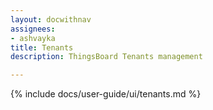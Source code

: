 ```yaml
---
layout: docwithnav
assignees:
- ashvayka
title: Tenants
description: ThingsBoard Tenants management

---
```


{% include docs/user-guide/ui/tenants.md %}